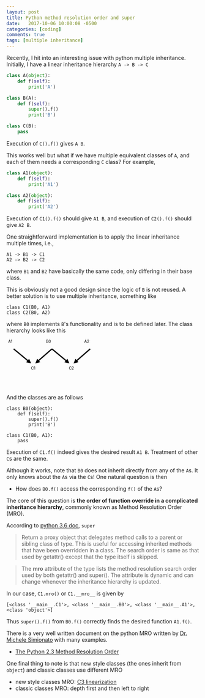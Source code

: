 ```yaml
---
layout: post
title: Python method resolution order and super
date:   2017-10-06 10:00:08 -0500
categories: [coding]
comments: true
tags: [multiple inheritance]
---
```


Recently, I hit into an interesting issue with python multiple inheritance.
Initially, I have a linear inheritance hierarchy `A -> B -> C`


```python
class A(object):
    def f(self):
        print('A')

class B(A):
    def f(self):
        super().f()
        print('B')

class C(B):
    pass
```

Execution of `C().f()` gives `A B`.

This works well but what if we have multiple equivalent classes of `A`,
and each of them needs a corresponding `C` class?
For example,

```python
class A1(object):
    def f(self):
        print('A1')

class A2(object):
    def f(self):
        print('A2')
```
Execution of `C1().f()` should give `A1 B`, and execution of `C2().f()` should give `A2 B`.

One straightforward implementation is to apply the linear inheritance multiple times, i.e.,

```
A1 -> B1 -> C1
A2 -> B2 -> C2
```
where `B1` and `B2` have basically the same code, only differing in their base class.

This is obviously not a good design since the logic of `B` is not reused.
A better solution is to use multiple inheritance, something like

```
class C1(B0, A1)
class C2(B0, A2)
```
where `B0` implements `B`'s functionality and is to be defined later.
The class hierarchy looks like this

<svg width='230' height='130'>
  <defs>
      <marker id="arrow" viewBox="0 -5 10 10" markerWidth="4" markerHeight="4" refx="5" refy="0" orient="auto" markerUnits="strokeWidth">
      <path d="M0,-5 L10,0 L0,5" />
      </marker>
  </defs>
    <text x='10' y='10' text-anchor='middle' font-size='10'> A1 </text>
    <line x1="19" y1="26" x2="60" y2="60" stroke="#000" stroke-width="3" marker-end="url(#arrow)" />
    <text x='110' y='10' text-anchor='middle' font-size='10'> B0 </text>
    <line x1="119" y1="26" x2="80" y2="60" stroke="#000" stroke-width="3" marker-end="url(#arrow)" />
    <line x1="119" y1="26" x2="160" y2="60" stroke="#000" stroke-width="3" marker-end="url(#arrow)" />
    <text x='210' y='10' text-anchor='middle' font-size='10'> A2 </text>
    <line x1="219" y1="26" x2="180" y2="60" stroke="#000" stroke-width="3" marker-end="url(#arrow)" />]
    <text x='70' y='80' text-anchor='middle' font-size='10'> C1 </text>
    <text x='170' y='80' text-anchor='middle' font-size='10'> C2 </text>
</svg>

And the classes are as follows
```
class B0(object):
    def f(self):
        super().f()
        print('B')

class C1(B0, A1):
    pass
```
Execution of `C1.f()` indeed gives the desired result `A1 B`. Treatment of other `C`s are the same.

Although it works, note that `B0` does not inherit directly from any of the `A`s.
It only knows about the `A`s via the `C`s!
One natural question is then

* How does `B0.f()` access the corresponding `f()` of the `A`s?

The core of this question is **the order of function override in a complicated inheritance hierarchy**,
commonly known as Method Resolution Order (MRO).

According to [python 3.6 doc](https://docs.python.org/3.6/library/functions.html#super), `super`

> Return a proxy object that delegates method calls to a parent or sibling class of type. This is useful for accessing inherited methods that have been overridden in a class. The search order is same as that used by getattr() except that the type itself is skipped.

> The __mro__ attribute of the type lists the method resolution search order used by both getattr() and super(). The attribute is dynamic and can change whenever the inheritance hierarchy is updated.

In our case, `C1.mro()` or `C1.__mro__` is given by

```
[<class '__main__.C1'>, <class '__main__.B0'>, <class '__main__.A1'>, <class 'object'>]
```

Thus `super().f()` from `B0.f()` correctly finds the desired function `A1.f()`.

There is a very well written document on the python MRO written by [Dr. Michele Simionato](http://www.phyast.pitt.edu/~micheles/) with many examples.

* [The Python 2.3 Method Resolution Order](https://www.python.org/download/releases/2.3/mro/)

One final thing to note is that new style classes (the ones inherit from `object`) and classic classes use different MRO

* new style classes MRO: [C3 linearization](https://en.wikipedia.org/wiki/C3_linearization)
* classic classes MRO: depth first and then left to right
